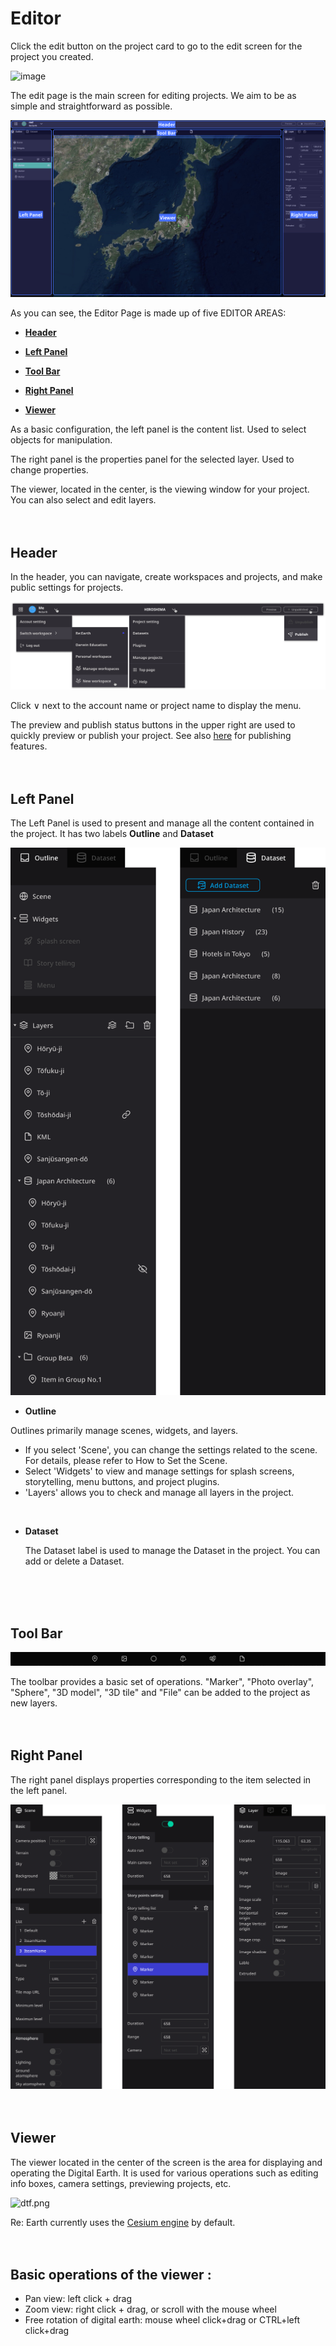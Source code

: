 # Editor

Click the edit button on the project card to go to the edit screen for the project you created.

![image](https://github.com/CS-eukarya/User-Manual-English-/assets/154571156/17082f68-09d1-4da4-82d7-b91085ba0106)


The edit page is the main screen for editing projects. We aim to be as simple and straightforward as possible.

![rt.png](Editor%20df1532479d364ec48165660794f8d1e2/rt.png)

As you can see, the Editor Page is made up of five EDITOR AREAS:

- [**Header**](https://github.com/CS-eukarya/User-Manual-English-/blob/Understanding-Re-Earth-UI/Editor.md#header)

- [**Left Panel**](https://github.com/CS-eukarya/User-Manual-English-/blob/Understanding-Re-Earth-UI/Editor.md#left-panel)
  
- [**Tool Bar**](https://github.com/CS-eukarya/User-Manual-English-/blob/Understanding-Re-Earth-UI/Editor.md#tool-bar)

- [**Right Panel**](https://github.com/CS-eukarya/User-Manual-English-/blob/Understanding-Re-Earth-UI/Editor.md#right-panel)
    
- [**Viewer**](https://github.com/CS-eukarya/User-Manual-English-/blob/Understanding-Re-Earth-UI/Editor.md#viewer)
  


As a basic configuration, the left panel is the content list. Used to select objects for manipulation.

The right panel is the properties panel for the selected layer. Used to change properties.

The viewer, located in the center, is the viewing window for your project. You can also select and edit layers.
<br>
<br>
<br>

## Header

In the header, you can navigate, create workspaces and projects, and make public settings for projects.

![sdf.png](Editor%20df1532479d364ec48165660794f8d1e2/sdf.png)

Click ∨ next to the account name or project name to display the menu.

The preview and publish status buttons in the upper right are used to quickly preview or publish your project. See also [here](https://github.com/CS-eukarya/User-Manual-English-/blob/Understanding-Re-Earth-UI/Publish%20Page.md) for publishing features.
<br>
<br>
<br>

## Left Panel[](https://docs.reearth.io/user-manual/getting-started/understanding-reearth-ui/editor#left-panel)

The Left Panel is used to present and manage all the content contained in the project. It has two labels **Outline** and **Dataset**

![as.png](Editor%20df1532479d364ec48165660794f8d1e2/as.png)

- **Outline**

Outlines primarily manage scenes, widgets, and layers.

   - If you select 'Scene', you can change the settings related to the scene. For details, please refer to How to Set the Scene.
   - Select 'Widgets' to view and manage settings for splash screens, storytelling, menu buttons, and project plugins.
   - 'Layers' allows you to check and manage all layers in the project.
 <br>
  

- **Dataset**

  The Dataset label is used to manage the Dataset in the project. You can add or delete a Dataset. 
<br>
<br>
<br>

## Tool Bar[](https://docs.reearth.io/user-manual/getting-started/understanding-reearth-ui/editor#tool-bar)

![2023-02-25_01h44_47.png](Editor%20df1532479d364ec48165660794f8d1e2/2023-02-25_01h44_47.png)

The toolbar provides a basic set of operations. "Marker", "Photo overlay", "Sphere", "3D model", "3D tile" and "File" can be added to the project as new layers.
<br>
<br>
<br>

## Right Panel

The right panel displays properties corresponding to the item selected in the left panel.

![wer.png](Editor%20df1532479d364ec48165660794f8d1e2/wer.png)
<br>
<br>
<br>

## Viewer

The viewer located in the center of the screen is the area for displaying and operating the Digital Earth. It is used for various operations such as editing info boxes, camera settings, previewing projects, etc.

![dtf.png](Editor%20df1532479d364ec48165660794f8d1e2/dtf.png)

Re: Earth currently uses the [Cesium engine](https://cesium.com/platform/cesiumjs/) by default.
<br>
<br>
<br>

## Basic operations of the viewer :

- Pan view: left click + drag
- Zoom view: right click + drag, or scroll with the mouse wheel
- Free rotation of digital earth: mouse wheel click+drag or CTRL+left click+drag
    
